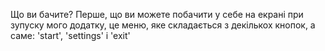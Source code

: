 Що ви бачите?
Перше, що ви можете побачити у себе на екрані при зупуску мого додатку, це меню, яке складається з декількох кнопок, а саме:
'start', 'settings' i 'exit'